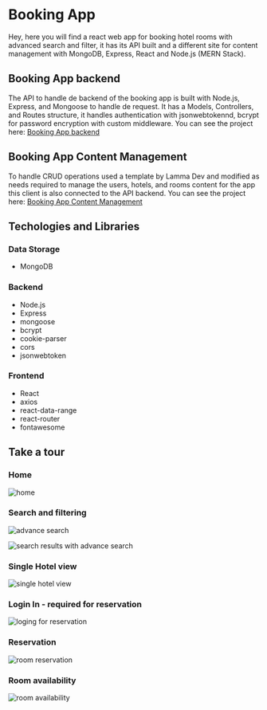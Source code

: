# Booking App
Hey, here you will find a react web app for booking hotel rooms with advanced search and filter, it has its API built and a different site for content management with MongoDB, Express, React and Node.js (MERN Stack).

## Booking App backend
The API to handle de backend of the booking app is built with Node.js, Express, and Mongoose to handle de request. It has a Models, Controllers, and Routes structure, it handles authentication with jsonwebtokennd, bcrypt for password encryption with custom middleware. 
You can see the project here: [Booking App backend](https://github.com/Cristopxer/bookingAppAPI)

## Booking App Content Management
To handle CRUD operations used a template by Lamma Dev and modified as needs required to manage the users, hotels, and rooms content for the app this client is also connected to the API backend.
You can see the project here: [Booking App Content Management](https://github.com/Cristopxer/bookingAppClient)

## Techologies and Libraries

### Data Storage
* MongoDB

### Backend
* Node.js
* Express
* mongoose
* bcrypt
* cookie-parser
* cors
* jsonwebtoken

### Frontend
* React
* axios
* react-data-range
* react-router
* fontawesome

## Take a tour
### Home

![home](https://user-images.githubusercontent.com/49459233/212434546-13918eab-17ed-490f-8119-9e9e4a2e9331.png)

### Search and filtering

![advance search](https://user-images.githubusercontent.com/49459233/212434618-3a4ea282-bb3e-41ca-94e0-ac3e314300bf.png)

![search results with advance search](https://user-images.githubusercontent.com/49459233/212434634-4be3d934-bc13-4150-81ba-0d626eef8e76.png)

### Single Hotel view

![single hotel view](https://user-images.githubusercontent.com/49459233/212434687-6b13639f-99cf-4bb4-a43d-0bb605aecdf1.png)

### Login In - required for reservation

![loging for reservation](https://user-images.githubusercontent.com/49459233/212434703-0a1ed249-21d9-4512-8787-3f1d5eead689.png)

### Reservation

![room reservation](https://user-images.githubusercontent.com/49459233/212434748-8718fdd5-d474-4d06-952e-4d917fdd0a70.png)

### Room availability

![room availability](https://user-images.githubusercontent.com/49459233/212434810-8b60a37e-a39e-46b3-82e1-9057e84de2a8.png)



 
